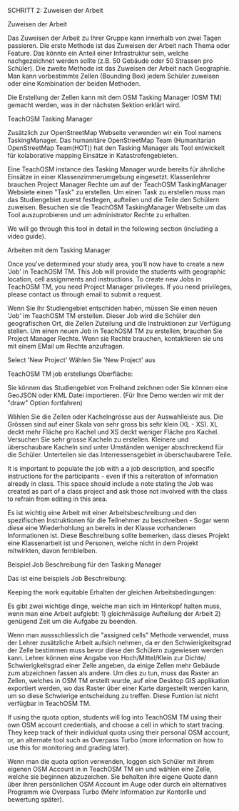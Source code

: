 SCHRITT 2: Zuweisen der Arbeit

Zuweisen der Arbeit

Das Zuweisen der Arbeit zu Ihrer Gruppe kann innerhalb von zwei Tagen passieren. Die erste Methode ist das Zuweisen der Arbeit nach Thema oder Feature. Das könnte ein Anteil einer Infrastruktur sein, welche nachgezeichnet werden sollte (z.B. 50 Gebäude oder 50 Strassen pro Schüler). Die zweite Methode ist das Zuweisen der Arbeit nach Geographie. Man kann vorbestimmte Zellen (Bounding Box) jedem Schüler zuweisen oder eine Kombination der beiden Methoden.

Die Erstellung der Zellen kann mit dem OSM Tasking Manager (OSM TM) gemacht werden, was in der nächsten Sektion erklärt wird.

TeachOSM Tasking Manager

Zusätzlich zur OpenStreetMap Webseite verwenden wir ein Tool namens TaskingManager. Das humanitäre OpenStreetMap Team (Humanitarian OpenStreetMap Team(HOT)) hat den Tasking Manager als Tool entwickelt für kolaborative mapping Einsätze in Katastrofengebieten. 

Eine TeachOSM instance des Tasking Manager wurde bereits für ähnliche Einsätze in einer Klassenzimmerumgebung eingesetzt. Klassenlehrer brauchen Project Manager Rechte um auf der TeachOSM TaskingManager Websiete einen "Task" zu erstellen. Um einen Task zu erstellen muss man das Studiengebiet zuerst festlegen, aufteilen und die Teile den Schülern zuweisen. Besuchen sie die TeachOSM TaskingManager Webseite um das Tool auszuprobieren und um administrator Rechte zu erhalten.

We will go through this tool in detail in the following section (including a video guide).

Arbeiten mit dem Tasking Manager

Once you've determined your study area, you’ll now have to create a new 'Job' in TeachOSM TM. This Job will provide the students with geographic location, cell assignments and instructions. To create new Jobs in TeachOSM TM, you need Project Manager privileges. If you need privileges, please contact us through email to submit a request.

Wenn Sie ihr Studiengebiet entschiden haben, müssen Sie einen neuen 'Job' im TeachOSM TM erstellen. Dieser Job wird die Schüler den geografischen Ort, die Zellen Zuteilung und die Instruktionen zur Verfügung stellen. Um einen neuen Job in TeachOSM TM zu erstellen, brauchen Sie Project Manager Rechte. Wenn sie Rechte brauchen, kontaktieren sie uns mit einem EMail um Rechte anzufragen.

Select 'New Project'
Wählen Sie 'New Project' aus

TeachOSM TM job erstellungs Oberfläche: 

Sie können das Studiengebiet von Freihand zeichnen oder Sie können eine GeoJSON oder KML Datei importieren. (Für Ihre Demo werden wir mit der "draw" Option fortfahren)

Wählen Sie die Zellen oder Kachelngrösse aus der Auswahlleiste aus. Die Grössen sind auf einer Skala von sehr gross bis sehr klein (XL - XS). XL deckt mehr Fläche pro Kachel und XS deckt weniger Fläche pro Kachel. Versuchen Sie sehr grosse Kacheln zu erstellen. Kleinere und überschaubare Kacheln sind unter Umständen weniger abschreckend für die Schüler. Unterteilen sie das Interressensgebiet in überschaubarere Teile. 

It is important to populate the job with a a job description, and specific instructions for the participants - even if this a reiteration of information already in class. This space should include a note stating the Job was created as part of a class project and ask those not involved with the class to refrain from editing in this area.



Es ist wichtig eine Arbeit mit einer Arbeitsbeschreibung und den spezifischen Instruktionen für die Teilnehmer zu beschreiben - Sogar wenn diese eine Wiederhohlung an bereits in der Klasse vorhandenen Informationen ist. Diese Beschreibung sollte bemerken, dass dieses Projekt eine Klassenarbeit ist und Personen, welche nicht in dem Projekt mitwirkten, davon fernbleiben. 

Beispiel Job Beschreibung für den Tasking Manager

Das ist eine beispiels Job Beschreibung:

Keeping the work equitable
Erhalten der gleichen Arbeitsbedingungen:

Es gibt zwei wichtige dinge, welche man sich im Hinterkopf halten muss, wenn man eine Arbeit aufgiebt: 1) gleichmässige Aufteilung der Arbeit
2) genügend Zeit um die Aufgabe zu beenden.

Wenn man aussschliesslich die "assigned cells" Methode verwendet, muss der Lehrer zusätzliche Arbeit aufsich nehmen, da er den Schwierigkeitsgrad der Zelle bestimmen muss bevor diese den Schülern zugewiesen werden kann. Lehrer können eine Angabe von Hoch/Mittel/Klein zur Dichte/ Schwierigkeitsgrad einer Zelle angeben, da einige Zellen mehr Gebäude zum abzeichnen fassen als andere.
Um dies zu tun, muss das Raster an Zellen, welches in OSM TM erstellt wurde, auf eine Desktop GIS applikation exportiert werden, wo das Raster über einer Karte dargestellt werden kann, um so diese Schwierige entscheidung zu treffen. Diese Funtion ist nicht verfügbar in TeachOSM TM. 

If using the quota option, students will log into TeachOSM TM using their own OSM account credentials, and choose a cell in which to start tracing. They keep track of their individual quota using their personal OSM account, or, an alternate tool such as Overpass Turbo (more information on how to use this for monitoring and grading later).

Wenn man die quota option verwenden, loggen sich Schüler mit ihrem eigenen OSM Account in in TeachOSM TM ein und wählen eine Zelle, welche sie beginnen abzuzeichen. Sie behalten ihre eigene Quote dann über ihren persönlichen OSM Account im Auge oder durch ein alternatives Programm wie Overpass Turbo (Mehr Information zur Kontorlle und bewertung später).







